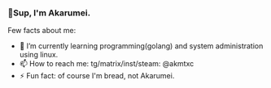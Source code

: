 ### 👋Sup, I'm Akarumei.
Few facts about me:
- 🌱 I’m currently learning programming(golang) and system administration using linux.
- 📫 How to reach me: tg/matrix/inst/steam: @akmtxc
- ⚡ Fun fact: of course I'm bread, not Akarumei.

